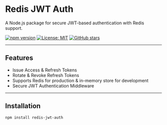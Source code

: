 # Redis JWT Auth
A Node.js package for secure JWT-based authentication with Redis support.

[![npm version](https://img.shields.io/npm/v/redis-jwt-auth.svg)](https://www.npmjs.com/package/redis-jwt-auth)
[![License: MIT](https://img.shields.io/badge/License-MIT-green.svg)](LICENSE)
[![GitHub stars](https://img.shields.io/github/stars/AkshatKumarJain/redis-jwt-auth.svg)](https://github.com/AkshatKumarJain/redis-jwt-auth)

---

## Features
- Issue Access & Refresh Tokens
- Rotate & Revoke Refresh Tokens
- Supports Redis for production & in-memory store for development
- Secure JWT Authentication Middleware

---

## Installation
```bash
npm install redis-jwt-auth
